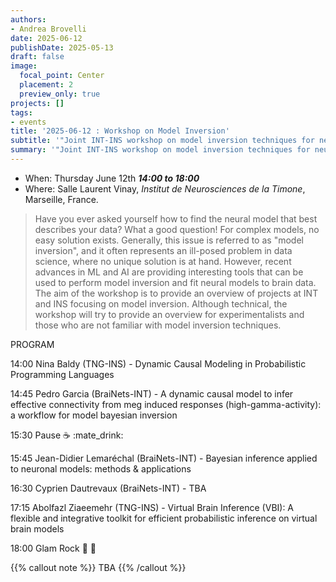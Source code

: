 ```yaml
---
authors:
- Andrea Brovelli
date: 2025-06-12
publishDate: 2025-05-13
draft: false
image:
  focal_point: Center
  placement: 2
  preview_only: true
projects: []
tags:
- events
title: '2025-06-12 : Workshop on Model Inversion'
subtitle: '"Joint INT-INS workshop on model inversion techniques for neuroscience: linking neural models to brain data"'
summary: '"Joint INT-INS workshop on model inversion techniques for neuroscience: linking neural models to brain data".'
---
```



* When: Thursday June 12th ***14:00 to 18:00*** 
* Where: Salle Laurent Vinay, _Institut de Neurosciences de la Timone_, Marseille, France.

> Have you ever asked yourself how to find the neural model that best describes your data? What a good question! For complex models, no easy solution exists. Generally, this issue is referred to as "model inversion", and it often represents an ill-posed problem in data science, where no unique solution is at hand. However, recent advances in ML and AI are providing interesting tools that can be used to perform model inversion and fit neural models to brain data.
The aim of the workshop is to provide an overview of projects at INT and INS focusing on model inversion. Although technical, the workshop will try to provide an overview for experimentalists and those who are not familiar with model inversion techniques.

PROGRAM

14:00 Nina Baldy (TNG-INS) - Dynamic Causal Modeling in Probabilistic Programming Languages

14:45 Pedro Garcia (BraiNets-INT) - A dynamic causal model to infer effective connectivity from meg induced responses (high-gamma-activity): a workflow for model bayesian inversion 

15:30 Pause  :coffee:  :mate_drink: 

15:45 Jean-Didier Lemaréchal (BraiNets-INT) - Bayesian inference applied to neuronal models: methods & applications

16:30 Cyprien Dautrevaux (BraiNets-INT) - TBA

17:15 Abolfazl Ziaeemehr (TNG-INS) - Virtual Brain Inference (VBI): A flexible and integrative toolkit for efficient probabilistic inference on virtual brain models

18:00 Glam Rock  :beers:  :peanuts: 



{{% callout note %}}
TBA 
{{% /callout %}}
